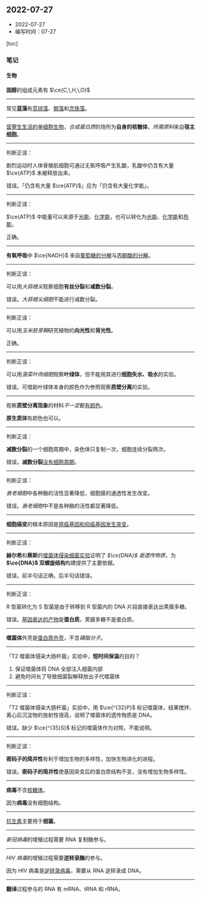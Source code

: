 ## 2022-07-27

- 2022-07-27
- 编写时间：07-27

[toc]

### 笔记

#### 生物

**固醇**的组成元素有 $\ce{C,\,H,\,O}$ 

<hr class='section'>

常见**蓝藻**有<u>蓝球藻</u>、<u>颤藻</u>和<u>念珠藻</u>。

<hr class='section'>

<u>营寄生生活的单细胞生物</u>，*合成蛋白质*的场所为**自身的核糖体**，*所需原料*来自**宿主细胞**。

<hr class='section'>

判断正误：

剧烈运动时人体骨骼肌细胞可通过无氧呼吸产生乳酸，乳酸中仍含有大量 $\ce{ATP}$ 未被释放出来。

错误。「仍含有大量 $\ce{ATP}$」应为「仍含有大量化学能」。

<hr class='section'>

判断正误：

$\ce{ATP}$ 中能量可以来源于<u>光能</u>、<u>化学能</u>，也可以转化为<u>光能</u>、<u>化学能</u>和<u>热能</u>。

正确。

<hr class='section'>

**有氧呼吸**中 $\ce{NADH}$ 来自<u>葡萄糖的分解</u>与<u>丙酮酸的分解</u>。

<hr class='section'>

判断正误：

可以用*大蒜根尖*观察细胞**有丝分裂**和**减数分裂**。

错误。*大蒜根尖细胞*不能进行减数分裂。

<hr class='section'>

判断正误：

可以用*玉米胚芽鞘*研究植物的**向光性**和**背光性**。

正确。

<hr class='section'>

判断正误：

可以用*菠菜叶肉细胞*观察**叶绿体**，但不能用其进行**细胞失水、吸水**的实验。

错误。可借助叶绿体本身的颜色作为参照观察**质壁分离**的实验。

<hr class='section'>

观察**质壁分离现象**的材料*不一定*都<u>有颜色</u>。

**原生质体**有颜色也可以。

<hr class='section'>

判断正误：

**减数分裂**的一个细胞周期中，染色体只复制一次，细胞连续分裂两次。

错误。**减数分裂**<u>没有细胞周期</u>。

<hr class='section'>

判断正误：

*衰老细胞*中各种酶的活性显著降低，细胞膜的通透性发生改变。

错误。*衰老细胞*中不是各种酶的活性都显著降低。

<hr class='section'>

**细胞癌变**的根本原因是<u>原癌基因和抑癌基因发生突变</u>。

<hr class='section'>

判断正误：

**赫尔希**和**蔡斯**的<u>噬菌体侵染细菌实验</u>证明了 *$\ce{DNA}$ 是遗传物质*，为 **$\ce{DNA}$ 双螺旋结构**构建提供了主要依据。

错误。前半句话正确，后半句话错误。

<hr class='section'>

判断正误：

$\mathrm{R}$ 型菌转化为 $\mathrm{S}$ 型菌是由于转移到 $\mathrm{R}$ 型菌内的 $\mathrm{DNA}$ 片段直接表达出荚膜多糖。

错误。<u>基因表达的产物</u>是**蛋白质**，荚膜多糖不是蛋白质。

<hr class='section'>

**噬菌体**外壳是<u>蛋白质外壳</u>，不含*磷脂分子*。

<hr class='section'>

「$\mathrm{T 2}$ 噬菌体侵染大肠杆菌」实验中，**短时间保温**的目的？

1. 保证噬菌体将 $\mathrm{DNA}$ 全部注入细菌内部
2. 避免时间长了导致细菌裂解释放出子代噬菌体

<hr class='section'>

判断正误：

「$\mathrm{T 2}$ 噬菌体侵染大肠杆菌」实验中，用 $\ce{^{32}P}$ 标记噬菌体，结果搅拌、离心后沉淀物的放射性很高，说明了噬菌体的遗传物质是 $\mathrm{DNA}$。

错误。缺少 $\ce{^{35}S}$ 标记的噬菌体作为对照，不能说明。

<hr class='section'>

判断正误：

**密码子的简并性**有利于增加生物的多样性，加快生物进化的进程。

错误。**密码子的简并性**使基因突变后的蛋白质结构不变，没有增加生物多样性。

<hr class='section'>

**病毒**不含<u>核糖体</u>。

因为**病毒**没有细胞结构。

<hr class='section'>

<u>抗生素</u>主要用于**细菌**。

<hr class='section'>

*新冠病毒*的增殖过程需要 $\mathrm{RNA}$ 复制酶参与。

<hr class='section'>

*$\mathrm{HIV}$ 病毒*的增殖过程需要**逆转录酶**的参与。

因为 $\mathrm{HIV}$ 病毒是<u>逆转录病毒</u>，需要从 $\mathrm{RNA}$ 逆转录成 $\mathrm{DNA}$。

<hr class='section'>

**翻译**过程参与的 $\mathrm{RNA}$ 有 $\mathrm{mRNA}$、$\mathrm{tRNA}$ 和 $\mathrm{rRNA}$。

